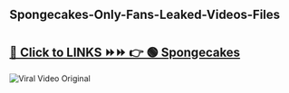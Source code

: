 
 ## Spongecakes-Only-Fans-Leaked-Videos-Files

# <h2><a href="https://mediaupload.pro?Spongecakes">🔗 Click to LINKS ⏩⏩ 👉 🟢 Spongecakes </a></h2>

<a href="https://mediaupload.pro?Spongecakes" rel="nofollow" data-target="animated-image.originalLink"><img src="https://i.ibb.co.com/xMMVF88/686577567.gif" alt="Viral Video Original" style="max-width: 100%; display: inline-block;" data-target="animated-image.originalImage"></a>